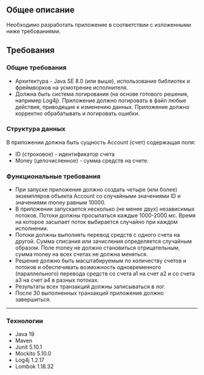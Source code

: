 ## Общее описание
Необходимо разработать приложение в соответствии с изложенными ниже требованиями.

## Требования
### Общие требования
* Архитектура - Java SE 8.0 (или выше), использование библиотек и фреймворков на усмотрение исполнителя.
* Должна быть система логирования (на основе готового решения, например Log4j). Приложение должно логировать в файл любые действия, приводящие к изменению данных. Приложение должно корректно обрабатывать и логировать ошибки.

### Структура данных
В приложении должна быть сущность Account (счет) содержащая поля:
* ID (строковое) - идентификатор счета
* Money (целочисленное) - сумма средств на счете.

### Функциональные требования
* При запуске приложение должно создать четыре (или более) экземпляров объекта Account со случайными значениями ID и значениями money равным 10000.
* В приложении запускается несколько (не менее двух) независимых потоков. Потоки должны просыпаться каждые 1000-2000 мс. Время на которое засыпает поток выбирается случайно при каждом исполнении.
* Потоки должны выполнять перевод средств с одного счета на другой. Сумма списания или зачисления определяется случайным образом. Поле money не должно становиться отрицательным, сумма money на всех счетах не должна меняться.
* Решение должно быть масштабируемым по количеству счетов и потоков и обеспечивать возможность одновременного (параллельного) перевода средств со счета a1 на счет a2 и со счета a3 на счет а4 в разных потоках.
* Результаты всех транзакций должны записываться в лог.
* После 30 выполненных транзакций приложение должно завершиться.

---
### Технологии
* Java 19
* Maven 
* Junit 5.10.1
* Mockito 5.10.0
* Log4j 1.2.17
* Lombok 1.18.32

